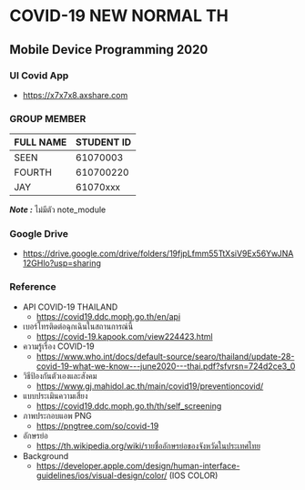 # COVID-19 NEW NORMAL TH
## Mobile Device Programming 2020

### UI Covid App
- https://x7x7x8.axshare.com

### GROUP MEMBER

| FULL NAME | STUDENT ID |
| ----------- | ----------- |
| SEEN      | 61070003 |
| FOURTH   | 610700220|
| JAY   | 61070xxx |

***Note :*** ไม่มีตัว note_module 
### Google Drive
- https://drive.google.com/drive/folders/19fjpLfmm55TtXsiV9Ex56YwJNA12GHlo?usp=sharing
### Reference
- API COVID-19 THAILAND
    - https://covid19.ddc.moph.go.th/en/api
- เบอร์โทรติดต่อฉุกเฉินในสถานการณ์นี้
    - https://covid-19.kapook.com/view224423.html
- ความรู้เรื่อง COVID-19
    - https://www.who.int/docs/default-source/searo/thailand/update-28-covid-19-what-we-know---june2020---thai.pdf?sfvrsn=724d2ce3_0
- วิธีป้องกันตัวเองและสังคม
    - https://www.gj.mahidol.ac.th/main/covid19/preventioncovid/
- แบบประเมินความเสี่ยง
    - https://covid19.ddc.moph.go.th/th/self_screening
- ภาพประกอบแอพ PNG
    - https://pngtree.com/so/covid-19
- อักษรย่อ
    - https://th.wikipedia.org/wiki/รายชื่ออักษรย่อของจังหวัดในประเทศไทย
- Background
    - https://developer.apple.com/design/human-interface-guidelines/ios/visual-design/color/ (IOS COLOR)
